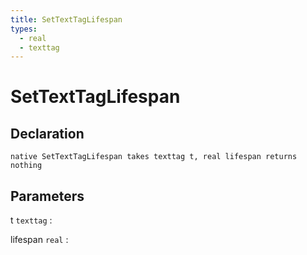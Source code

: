 ```yaml
---
title: SetTextTagLifespan
types:
  - real
  - texttag
---
```


# SetTextTagLifespan

## Declaration

```jass
native SetTextTagLifespan takes texttag t, real lifespan returns nothing
```

## Parameters
t `texttag`
: 

lifespan `real`
: 
